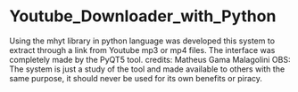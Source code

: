 # Youtube_Downloader_with_Python
Using the mhyt library in python language was developed this system to extract through a link from Youtube mp3 or mp4 files. The interface was completely made by the PyQT5 tool. credits: Matheus Gama Malagolini
OBS: The system is just a study of the tool and made available to others with the same purpose, it should never be used for its own benefits or piracy.
